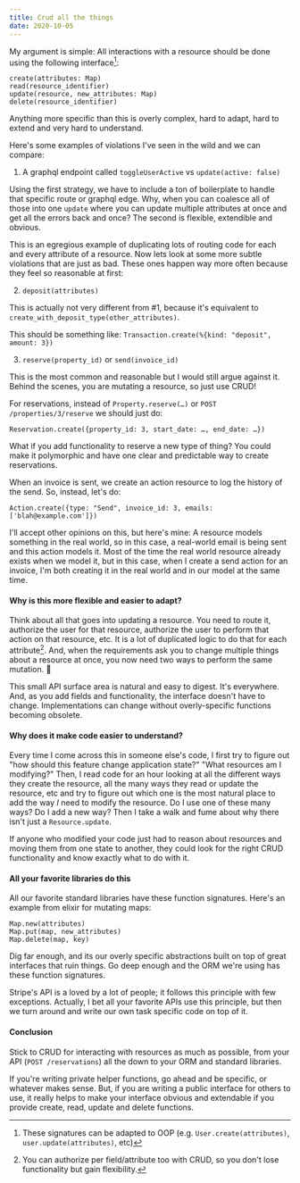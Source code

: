 ```yaml
---
title: Crud all the things
date: 2020-10-05
---
```


My argument is simple: All interactions with a resource should be done using the following interface[^1]:

```
create(attributes: Map)
read(resource_identifier)
update(resource, new_attributes: Map)
delete(resource_identifier)
```

Anything more specific than this is overly complex, hard to adapt, hard to extend and very hard to understand.

Here's some examples of violations I've seen in the wild and we can compare:

1. A graphql endpoint called `toggleUserActive` vs `update(active: false)`

Using the first strategy, we have to include a ton of boilerplate to handle that specific route or graphql edge. Why, when you can coalesce all of those into one `update` where you can update multiple attributes at once and get all the errors back and once? The second is flexible, extendible and obvious.

This is an egregious example of duplicating lots of routing code for each and every attribute of a resource. Now lets look at some more subtle violations that are just as bad. These ones happen way more often because they feel so reasonable at first:

2. `deposit(attributes)`

This is actually not very different from #1, because it's equivalent to `create_with_deposit_type(other_attributes)`.

This should be something like: `Transaction.create(%{kind: "deposit", amount: 3})`

3. `reserve(property_id)` or `send(invoice_id)`

This is the most common and reasonable but I would still argue against it. Behind the scenes, you are mutating a
resource, so just use CRUD!

For reservations, instead of `Property.reserve(…)` or `POST /properties/3/reserve` we should just do:

```
Reservation.create({property_id: 3, start_date: …, end_date: …})
```

What if you add functionality to reserve a new type of thing? You could make it polymorphic and have one clear and predictable
way to create reservations.

When an invoice is sent, we create an action resource to log the history of the send. So, instead, let's do:

```
Action.create({type: "Send", invoice_id: 3, emails: ['blah@example.com']})
```

I'll accept other opinions on this, but here's mine: A resource models something in the real world, so in this case,
a real-world email is being sent and this action models it. Most of the time the real world resource already exists when
we model it, but in this case, when I create a send action for an invoice, I'm both creating it in the real world and in
our model at the same time.

#### Why is this more flexible and easier to adapt?

Think about all that goes into updating a resource. You need to route it, authorize the user for
that resource, authorize the user to perform that action on that resource, etc. It is a lot of
duplicated logic to do that for each attribute[^2]. And, when the requirements ask you to change
multiple things about a resource at once, you now need two ways to perform the same mutation. 🤢

This small API surface area is natural and easy to digest. It's everywhere. And, as you add fields and functionality,
the interface doesn't have to change. Implementations can change without overly-specific functions becoming obsolete.

#### Why does it make code easier to understand?

Every time I come across this in someone else's code, I first try to figure out "how should this
feature change application state?" "What resources am I modifying?" Then, I read code for an hour
looking at all the different ways they create the resource, all the many ways they read or update the resource, etc and
try to figure out which one is the most natural place to add the way _I_ need to modify the resource. Do I use one
of these many ways? Do I add a new way? Then I take a walk and fume about why there isn't just a `Resource.update`.

If anyone who modified your code just had to reason about resources and moving them from one state to another, they could
look for the right CRUD functionality and know exactly what to do with it.

#### All your favorite libraries do this

All our favorite standard libraries have these function signatures. Here's an example from elixir for mutating maps:

```
Map.new(attributes)
Map.put(map, new_attributes)
Map.delete(map, key)
```

Dig far enough, and its our overly specific abstractions built on top of great interfaces that ruin things. Go deep enough
and the ORM we're using has these function signatures.

Stripe's API is a loved by a lot of people; it follows this principle with few exceptions. Actually, I bet all your
favorite APIs use this principle, but then we turn around and write our own task specific code on top of it.

#### Conclusion

Stick to CRUD for interacting with resources as much as possible, from your API (`POST /reservations`) all the
down to your ORM and standard libraries.

If you're writing private helper functions, go ahead and be specific, or whatever makes sense. But, if you are writing
a public interface for others to use, it really helps to make your interface obvious and extendable if you provide
create, read, update and delete functions.

[^1]: These signatures can be adapted to OOP (e.g. `User.create(attributes)`, `user.update(attributes)`, etc)
[^2]: You can authorize per field/attribute too with CRUD, so you don't lose functionality but gain flexibility.
